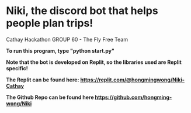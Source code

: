 # Niki, the discord bot that helps people plan trips!

Cathay Hackathon GROUP 60 - The Fly Free Team<b>

To run this program, type "python start.py"

Note that the bot is developed on Replit, so the libraries used are Replit specific!

The Replit can be found here: <b>
https://replit.com/@hongmingwong/Niki-Cathay

The Github Repo can be found here <b>
https://github.com/hongming-wong/Niki

